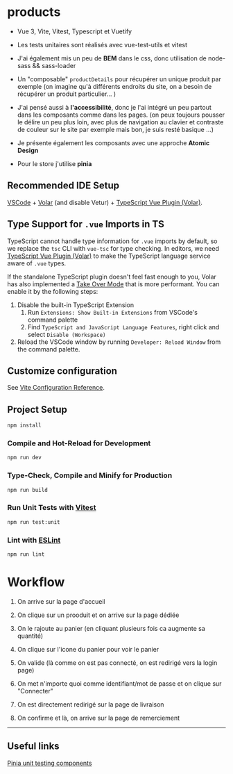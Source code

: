 # products

- Vue 3, Vite, Vitest, Typescript et Vuetify
- Les tests unitaires sont réalisés avec vue-test-utils et vitest
- J'ai également mis un peu de **BEM** dans le css, donc utilisation de node-sass && sass-loader
- Un "composable" `productDetails` pour récupérer un unique produit par exemple (on imagine qu'à différents endroits du site, on a besoin de récupérer un produit particulier... )

- J'ai pensé aussi à **l'accessibilité**, donc je l'ai intégré un peu partout dans les composants comme dans les pages. (on peux toujours pousser le délire un peu plus loin, avec plus de navigation au clavier et contraste de couleur sur le site par exemple mais bon, je suis resté basique ...)

- Je présente également les composants avec une approche **Atomic Design**

- Pour le store j'utilise **pinia** 

## Recommended IDE Setup

[VSCode](https://code.visualstudio.com/) + [Volar](https://marketplace.visualstudio.com/items?itemName=Vue.volar) (and disable Vetur) + [TypeScript Vue Plugin (Volar)](https://marketplace.visualstudio.com/items?itemName=Vue.vscode-typescript-vue-plugin).

## Type Support for `.vue` Imports in TS

TypeScript cannot handle type information for `.vue` imports by default, so we replace the `tsc` CLI with `vue-tsc` for type checking. In editors, we need [TypeScript Vue Plugin (Volar)](https://marketplace.visualstudio.com/items?itemName=Vue.vscode-typescript-vue-plugin) to make the TypeScript language service aware of `.vue` types.

If the standalone TypeScript plugin doesn't feel fast enough to you, Volar has also implemented a [Take Over Mode](https://github.com/johnsoncodehk/volar/discussions/471#discussioncomment-1361669) that is more performant. You can enable it by the following steps:

1. Disable the built-in TypeScript Extension
    1) Run `Extensions: Show Built-in Extensions` from VSCode's command palette
    2) Find `TypeScript and JavaScript Language Features`, right click and select `Disable (Workspace)`
2. Reload the VSCode window by running `Developer: Reload Window` from the command palette.

## Customize configuration

See [Vite Configuration Reference](https://vitejs.dev/config/).

## Project Setup

```sh
npm install
```

### Compile and Hot-Reload for Development

```sh
npm run dev
```

### Type-Check, Compile and Minify for Production

```sh
npm run build
```

### Run Unit Tests with [Vitest](https://vitest.dev/)

```sh
npm run test:unit
```

### Lint with [ESLint](https://eslint.org/)

```sh
npm run lint
```

# Workflow
1. On arrive sur la page d'accueil

1. On clique sur un prooduit et on arrive sur la page dédiée

1. On le rajoute au panier (en cliquant plusieurs fois ca augmente sa quantité)

1. On clique sur l'icone du panier pour voir le panier

1. On valide (là comme on est pas connecté, on est redirigé vers la login page)

1. On met n'importe quoi comme identifiant/mot de passe et on clique sur "Connecter"

1. On est directement redirigé sur la page de livraison

1. On confirme et là, on arrive sur la page de remerciement

---
## Useful links
[Pinia unit testing components](https://pinia.vuejs.org/cookbook/testing.html#Unit-testing-components)